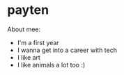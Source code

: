 # payten

About mee: 

* I'm a first year 
* I wanna get into a career with tech 
* I like art
* I like animals a lot too :)
